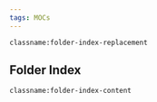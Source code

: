 ```yaml
---
tags: MOCs
---
```

`classname:folder-index-replacement`
## Folder Index
`classname:folder-index-content`
```folder-index-content
```